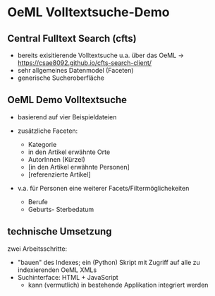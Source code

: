 # OeML Volltextsuche-Demo

## Central Fulltext Search (cfts)
* bereits exisitierende Volltextsuche u.a. über das OeML -> https://csae8092.github.io/cfts-search-client/
* sehr allgemeines Datenmodel (Faceten)
* generische Sucheroberfläche


## OeML Demo Volltextsuche
* basierend auf vier Beispieldateien
* zusätzliche Faceten:
  * Kategorie
  * in den Artikel erwähnte Orte
  * AutorInnen (Kürzel)
  * [in den Artikel erwähnte Personen]
  * [referenzierte Artikel]

* v.a. für Personen eine weiterer Facets/Filtermöglichekeiten
  * Berufe
  * Geburts- Sterbedatum


## technische Umsetzung

zwei Arbeitsschritte: 
* "bauen" des Indexes; ein (Python) Skript mit Zugriff auf alle zu indexierenden OeML XMLs
* Suchinterface: HTML + JavaScript
  * kann (vermutlich) in bestehende Applikation integriert werden

## 